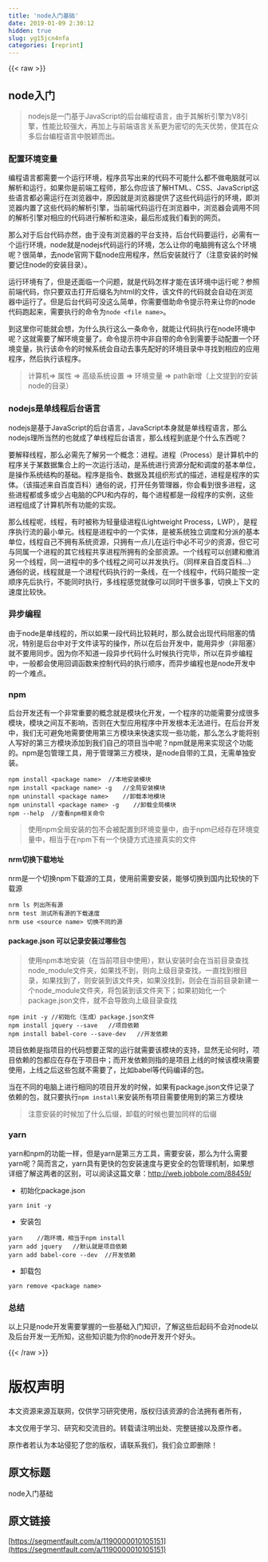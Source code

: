 ```yaml
---
title: 'node入门基础' 
date: 2019-01-09 2:30:12
hidden: true
slug: yg15jcn4nfa
categories: [reprint]
---
```


{{< raw >}}

                    
<h2 id="articleHeader0">node入门</h2>
<blockquote><p>nodejs是一门基于JavaScript的后台编程语言，由于其解析引擎为V8引擎，性能比较强大，再加上与前端语言关系更为密切的先天优势，使其在众多后台编程语言中脱颖而出。</p></blockquote>
<h3 id="articleHeader1">配置环境变量</h3>
<p>编程语言都需要一个运行环境，程序员写出来的代码不可能什么都不做电脑就可以解析和运行，如果你是前端工程师，那么你应该了解HTML、CSS、JavaScript这些语言都必需运行在浏览器中，原因就是浏览器提供了这些代码运行的环境，即浏览器内置了这些代码的解析引擎，当前端代码运行在浏览器中，浏览器会调用不同的解析引擎对相应的代码进行解析和渲染，最后形成我们看到的网页。</p>
<p>那么对于后台代码亦然，由于没有浏览器的平台支持，后台代码要运行，必需有一个运行环境，node就是nodejs代码运行的环境，怎么让你的电脑拥有这么个环境呢？很简单，去node官网下载node应用程序，然后安装就行了（注意安装的时候要记住node的安装目录）。</p>
<p>运行环境有了，但是还面临一个问题，就是代码怎样才能在该环境中运行呢？参照前端代码，你只要双击打开后缀名为html的文件，该文件的代码就会自动在浏览器中运行了。但是后台代码可没这么简单，你需要借助命令提示符来让你的node代码跑起来，需要执行的命令为<code>node &lt;file name&gt;</code>。</p>
<p>到这里你可能就会想，为什么执行这么一条命令，就能让代码执行在node环境中呢？这就需要了解环境变量了。命令提示符中非自带的命令到需要手动配置一个环境变量，执行该命令的时候系统会自动去事先配好的环境目录中寻找到相应的应用程序，然后执行该程序。</p>
<blockquote><p>计算机=&gt; 属性 =&gt; 高级系统设置 =&gt; 环境变量 =&gt; path新增（上文提到的安装node的目录）</p></blockquote>
<h3 id="articleHeader2">nodejs是单线程后台语言</h3>
<p>nodejs是基于JavaScript的后台语言，JavaScript本身就是单线程语言，那么nodejs理所当然的也就成了单线程后台语言，那么线程到底是个什么东西呢？</p>
<p>要解释线程，那么必需先了解另一个概念：进程。进程（Process）是计算机中的程序关于某数据集合上的一次运行活动，是系统进行资源分配和调度的基本单位，是操作系统结构的基础。程序是指令、数据及其组织形式的描述，进程是程序的实体。（该描述来自百度百科）通俗的说，打开任务管理器，你会看到很多进程，这些进程都或多或少占电脑的CPU和内存的，每个进程都是一段程序的实例，这些进程组成了计算机所有功能的实现。</p>
<p>那么线程呢，线程，有时被称为轻量级进程(Lightweight Process，LWP），是程序执行流的最小单元。线程是进程中的一个实体，是被系统独立调度和分派的基本单位，线程自己不拥有系统资源，只拥有一点儿在运行中必不可少的资源，但它可与同属一个进程的其它线程共享进程所拥有的全部资源。一个线程可以创建和撤消另一个线程，同一进程中的多个线程之间可以并发执行。（同样来自百度百科...）通俗的说，线程就是一个进程代码执行的一条线，在一个线程中，代码只能按一定顺序先后执行，不能同时执行，多线程感觉就像可以同时干很多事，切换上下文的速度比较快。</p>
<h3 id="articleHeader3">异步编程</h3>
<p>由于node是单线程的，所以如果一段代码比较耗时，那么就会出现代码阻塞的情况，特别是后台中对于文件读写的操作，所以在后台开发中，能用异步（非阻塞）就不要用同步。因为你不知道一段异步代码什么时候执行完毕，所以在异步编程中，一般都会使用回调函数来控制代码的执行顺序，而异步编程也是node开发中的一个难点。</p>
<h3 id="articleHeader4">npm</h3>
<p>后台开发还有一个非常重要的概念就是模块化开发，一个程序的功能需要分成很多模块，模块之间互不影响，否则在大型应用程序中开发根本无法进行。在后台开发中，我们无可避免地需要使用第三方模块来快速实现一些功能，那么怎么才能将别人写好的第三方模块添加到我们自己的项目当中呢？npm就是用来实现这个功能的。npm是包管理工具，用于管理第三方模块，是node自带的工具，无需单独安装。</p>
<div class="widget-codetool" style="display:none;">
      <div class="widget-codetool--inner">
      <span class="selectCode code-tool" data-toggle="tooltip" data-placement="top" title="" data-original-title="全选"></span>
      <span type="button" class="copyCode code-tool" data-toggle="tooltip" data-placement="top" data-clipboard-text="npm install <package name>  //本地安装模块
npm install <package name> -g   //全局安装模块
npm uninstall <package name>    //卸载本地模块
npm uninstall <package name> -g    //卸载全局模块
npm --help  //查看npm相关命令" title="" data-original-title="复制"></span>
      <span type="button" class="saveToNote code-tool" data-toggle="tooltip" data-placement="top" title="" data-original-title="放进笔记"></span>
      </div>
      </div><pre class="hljs sql"><code>npm <span class="hljs-keyword">install</span> &lt;<span class="hljs-keyword">package</span> <span class="hljs-keyword">name</span>&gt;  //本地安装模块
npm <span class="hljs-keyword">install</span> &lt;<span class="hljs-keyword">package</span> <span class="hljs-keyword">name</span>&gt; -g   //全局安装模块
npm <span class="hljs-keyword">uninstall</span> &lt;<span class="hljs-keyword">package</span> <span class="hljs-keyword">name</span>&gt;    //卸载本地模块
npm <span class="hljs-keyword">uninstall</span> &lt;<span class="hljs-keyword">package</span> <span class="hljs-keyword">name</span>&gt; -g    //卸载全局模块
npm <span class="hljs-comment">--help  //查看npm相关命令</span></code></pre>
<blockquote><p>使用npm全局安装的包不会被配置到环境变量中，由于npm已经存在环境变量中，相当于在npm下有一个快捷方式连接真实的文件</p></blockquote>
<h4>nrm切换下载地址</h4>
<p>nrm是一个切换npm下载源的工具，使用前需要安装，能够切换到国内比较快的下载源</p>
<div class="widget-codetool" style="display:none;">
      <div class="widget-codetool--inner">
      <span class="selectCode code-tool" data-toggle="tooltip" data-placement="top" title="" data-original-title="全选"></span>
      <span type="button" class="copyCode code-tool" data-toggle="tooltip" data-placement="top" data-clipboard-text="nrm ls 列出所有源
nrm test 测试所有源的下载速度
nrm use <source name> 切换不同的源" title="" data-original-title="复制"></span>
      <span type="button" class="saveToNote code-tool" data-toggle="tooltip" data-placement="top" title="" data-original-title="放进笔记"></span>
      </div>
      </div><pre class="hljs sql"><code>nrm ls 列出所有源
nrm test 测试所有源的下载速度
nrm <span class="hljs-keyword">use</span> &lt;<span class="hljs-keyword">source</span> <span class="hljs-keyword">name</span>&gt; 切换不同的源</code></pre>
<h4>package.json 可以记录安装过哪些包</h4>
<blockquote><p>使用npm本地安装（在当前项目中使用），默认安装时会在当前目录查找node_module文件夹，如果找不到，则向上级目录查找，一直找到根目录，如果找到了，则安装到该文件夹，如果没找到，则会在当前目录新建一个node_module文件夹，将包装到该文件夹下；如果初始化一个package.json文件，就不会导致向上级目录查找</p></blockquote>
<div class="widget-codetool" style="display:none;">
      <div class="widget-codetool--inner">
      <span class="selectCode code-tool" data-toggle="tooltip" data-placement="top" title="" data-original-title="全选"></span>
      <span type="button" class="copyCode code-tool" data-toggle="tooltip" data-placement="top" data-clipboard-text="npm init -y //初始化（生成）package.json文件
npm install jquery --save   //项目依赖
npm install babel-core --save-dev   //开发依赖" title="" data-original-title="复制"></span>
      <span type="button" class="saveToNote code-tool" data-toggle="tooltip" data-placement="top" title="" data-original-title="放进笔记"></span>
      </div>
      </div><pre class="hljs q"><code>npm init -y <span class="hljs-comment">//初始化（生成）package.json文件</span>
npm install jquery --<span class="hljs-built_in">save</span>   <span class="hljs-comment">//项目依赖</span>
npm install babel-core --<span class="hljs-built_in">save</span>-<span class="hljs-built_in">dev</span>   <span class="hljs-comment">//开发依赖</span></code></pre>
<p>项目依赖是指项目的代码想要正常的运行就需要该模块的支持，显然无论何时，项目依赖的包都应在存在于项目中；而开发依赖则指的是项目上线的时候该模块需要使用，上线之后这些包就不需要了，比如babel等代码编译的包。</p>
<p>当在不同的电脑上进行相同的项目开发的时候，如果有package.json文件记录了依赖的包，就只要执行<code>npm install</code>来安装所有项目需要使用到的第三方模块</p>
<blockquote><p>注意安装的时候加了什么后缀，卸载的时候也要加同样的后缀</p></blockquote>
<h3 id="articleHeader5">yarn</h3>
<p>yarn和npm的功能一样，但是yarn是第三方工具，需要安装，那么为什么需要yarn呢？简而言之，yarn具有更快的包安装速度与更安全的包管理机制，如果想详细了解这两者的区别，可以阅读这篇文章：<a href="http://web.jobbole.com/88459/" rel="nofollow noreferrer" target="_blank">http://web.jobbole.com/88459/</a></p>
<ul><li><p>初始化package.json</p></li></ul>
<div class="widget-codetool" style="display:none;">
      <div class="widget-codetool--inner">
      <span class="selectCode code-tool" data-toggle="tooltip" data-placement="top" title="" data-original-title="全选"></span>
      <span type="button" class="copyCode code-tool" data-toggle="tooltip" data-placement="top" data-clipboard-text="yarn init -y" title="" data-original-title="复制"></span>
      <span type="button" class="saveToNote code-tool" data-toggle="tooltip" data-placement="top" title="" data-original-title="放进笔记"></span>
      </div>
      </div><pre class="hljs ebnf"><code style="word-break: break-word; white-space: initial;"><span class="hljs-attribute">yarn init -y</span></code></pre>
<ul><li><p>安装包</p></li></ul>
<div class="widget-codetool" style="display:none;">
      <div class="widget-codetool--inner">
      <span class="selectCode code-tool" data-toggle="tooltip" data-placement="top" title="" data-original-title="全选"></span>
      <span type="button" class="copyCode code-tool" data-toggle="tooltip" data-placement="top" data-clipboard-text="yarn    //跑环境，相当于npm install
yarn add jquery   //默认就是项目依赖
yarn add babel-core --dev  //开发依赖" title="" data-original-title="复制"></span>
      <span type="button" class="saveToNote code-tool" data-toggle="tooltip" data-placement="top" title="" data-original-title="放进笔记"></span>
      </div>
      </div><pre class="hljs cs"><code>yarn    <span class="hljs-comment">//跑环境，相当于npm install</span>
yarn <span class="hljs-keyword">add</span> jquery   <span class="hljs-comment">//默认就是项目依赖</span>
yarn <span class="hljs-keyword">add</span> babel-core --dev  <span class="hljs-comment">//开发依赖</span></code></pre>
<ul><li><p>卸载包</p></li></ul>
<div class="widget-codetool" style="display:none;">
      <div class="widget-codetool--inner">
      <span class="selectCode code-tool" data-toggle="tooltip" data-placement="top" title="" data-original-title="全选"></span>
      <span type="button" class="copyCode code-tool" data-toggle="tooltip" data-placement="top" data-clipboard-text="yarn remove <package name>" title="" data-original-title="复制"></span>
      <span type="button" class="saveToNote code-tool" data-toggle="tooltip" data-placement="top" title="" data-original-title="放进笔记"></span>
      </div>
      </div><pre class="hljs ada"><code style="word-break: break-word; white-space: initial;">yarn remove &lt;<span class="hljs-keyword">package</span> <span class="hljs-title">name&gt;</span></code></pre>
<h3 id="articleHeader6">总结</h3>
<p>以上只是node开发需要掌握的一些基础入门知识，了解这些后起码不会对node以及后台开发一无所知，这些知识能为你的node开发开个好头。</p>

                
{{< /raw >}}

# 版权声明
本文资源来源互联网，仅供学习研究使用，版权归该资源的合法拥有者所有，

本文仅用于学习、研究和交流目的。转载请注明出处、完整链接以及原作者。

原作者若认为本站侵犯了您的版权，请联系我们，我们会立即删除！

## 原文标题
node入门基础

## 原文链接
[https://segmentfault.com/a/1190000010105151](https://segmentfault.com/a/1190000010105151)

